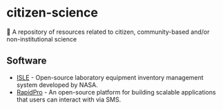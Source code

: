 # citizen-science

🔬 A repository of resources related to citizen, community-based and/or non-institutional science

## Software

- [ISLE](https://github.com/nasa/isle) - Open-source laboratory equipment inventory management system developed by NASA.
- [RapidPro](https://github.com/rapidpro/rapidpro) - An open-source platform for building scalable applications that users can interact with via SMS.
